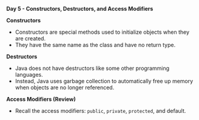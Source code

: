**Day 5 - Constructors, Destructors, and Access Modifiers**

**Constructors**
- Constructors are special methods used to initialize objects when they are created.
- They have the same name as the class and have no return type.

**Destructors**
- Java does not have destructors like some other programming languages.
- Instead, Java uses garbage collection to automatically free up memory when objects are no longer referenced.

**Access Modifiers (Review)**
- Recall the access modifiers: `public`, `private`, `protected`, and default.
